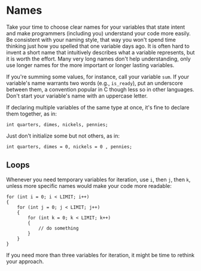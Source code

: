 # Names

Take your time to choose clear names for your variables that state intent and make programmers (including you) understand your code more easily. Be consistent with your naming style, that way you won't spend time thinking just how you spelled that one variable days ago. It is often hard to invent a short name that intuitively describes what a variable represents, but it is worth the effort. Many very long names don't help understanding, only use longer names for the more important or longer lasting variables.

If you're summing some values, for instance, call your variable `sum`. If your variable's name
warrants two words (e.g., `is_ready`), put an underscore between them, a
convention popular in C though less so in other languages. Don't start your
variable's name with an uppercase letter.

If declaring multiple variables of the same type at once, it's fine to
declare them together, as in:

	int quarters, dimes, nickels, pennies;

Just don't initialize some but not others, as in:

	int quarters, dimes = 0, nickels = 0 , pennies;

## Loops

Whenever you need temporary variables for iteration, use `i`, then `j`, then
`k`, unless more specific names would make your code more readable:

	for (int i = 0; i < LIMIT; i++)
	{
	    for (int j = 0; j < LIMIT; j++)
	    {
	        for (int k = 0; k < LIMIT; k++)
	        {
	            // do something
	        }
	    }
	}

If you need more than three variables for iteration, it might be time to
rethink your approach.
